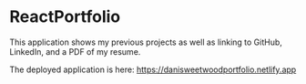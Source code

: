 # ReactPortfolio

This application shows my previous projects as well as linking to GitHub, LinkedIn, and a PDF of my resume.

The deployed application is here: https://danisweetwoodportfolio.netlify.app
